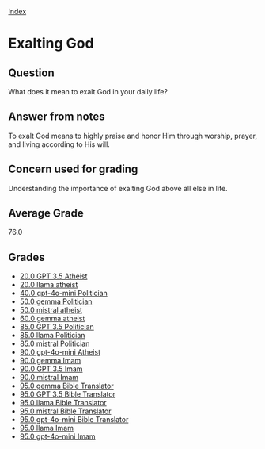 
[Index](../../index.md)
# Exalting God
## Question
What does it mean to exalt God in your daily life?

## Answer from notes
To exalt God means to highly praise and honor Him through worship, prayer, and living according to His will.

## Concern used for grading
Understanding the importance of exalting God above all else in life.

## Average Grade
76.0

## Grades
 * [20.0 GPT 3.5 Atheist](../answers/GPT_3.5_Atheist/Exalting_God.md)
 * [20.0 llama atheist](../answers/llama_atheist/Exalting_God.md)
 * [40.0 gpt-4o-mini Politician](../answers/gpt-4o-mini_Politician/Exalting_God.md)
 * [50.0 gemma Politician](../answers/gemma_Politician/Exalting_God.md)
 * [50.0 mistral atheist](../answers/mistral_atheist/Exalting_God.md)
 * [60.0 gemma atheist](../answers/gemma_atheist/Exalting_God.md)
 * [85.0 GPT 3.5 Politician](../answers/GPT_3.5_Politician/Exalting_God.md)
 * [85.0 llama Politician](../answers/llama_Politician/Exalting_God.md)
 * [85.0 mistral Politician](../answers/mistral_Politician/Exalting_God.md)
 * [90.0 gpt-4o-mini Atheist](../answers/gpt-4o-mini_Atheist/Exalting_God.md)
 * [90.0 gemma Imam](../answers/gemma_Imam/Exalting_God.md)
 * [90.0 GPT 3.5 Imam](../answers/GPT_3.5_Imam/Exalting_God.md)
 * [90.0 mistral Imam](../answers/mistral_Imam/Exalting_God.md)
 * [95.0 gemma Bible Translator](../answers/gemma_Bible_Translator/Exalting_God.md)
 * [95.0 GPT 3.5 Bible Translator](../answers/GPT_3.5_Bible_Translator/Exalting_God.md)
 * [95.0 llama Bible Translator](../answers/llama_Bible_Translator/Exalting_God.md)
 * [95.0 mistral Bible Translator](../answers/mistral_Bible_Translator/Exalting_God.md)
 * [95.0 gpt-4o-mini Bible Translator](../answers/gpt-4o-mini_Bible_Translator/Exalting_God.md)
 * [95.0 llama Imam](../answers/llama_Imam/Exalting_God.md)
 * [95.0 gpt-4o-mini Imam](../answers/gpt-4o-mini_Imam/Exalting_God.md)
